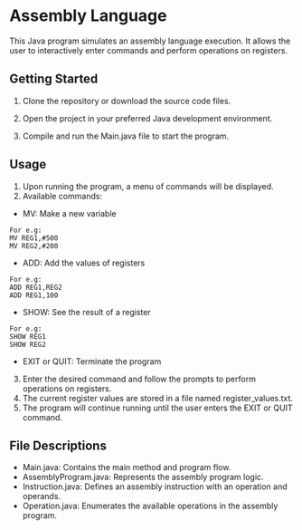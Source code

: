 # Assembly Language
This Java program simulates an assembly language execution. It allows the user to interactively enter commands and perform operations on registers.

## Getting Started
1. Clone the repository or download the source code files.

2. Open the project in your preferred Java development environment.

3. Compile and run the Main.java file to start the program.

## Usage
1. Upon running the program, a menu of commands will be displayed.
2. Available commands:
- MV: Make a new variable
 ```
 For e.g:
 MV REG1,#500
 MV REG2,#200
 ```
- ADD: Add the values of registers
```
For e.g:
ADD REG1,REG2
ADD REG1,100
```
- SHOW: See the result of a register
```
For e.g:
SHOW REG1
SHOW REG2
```
- EXIT or QUIT: Terminate the program
3. Enter the desired command and follow the prompts to perform operations on registers.
4. The current register values are stored in a file named register_values.txt.
5. The program will continue running until the user enters the EXIT or QUIT command.

## File Descriptions
- Main.java: Contains the main method and program flow.
- AssemblyProgram.java: Represents the assembly program logic.
- Instruction.java: Defines an assembly instruction with an operation and operands.
- Operation.java: Enumerates the available operations in the assembly program.
